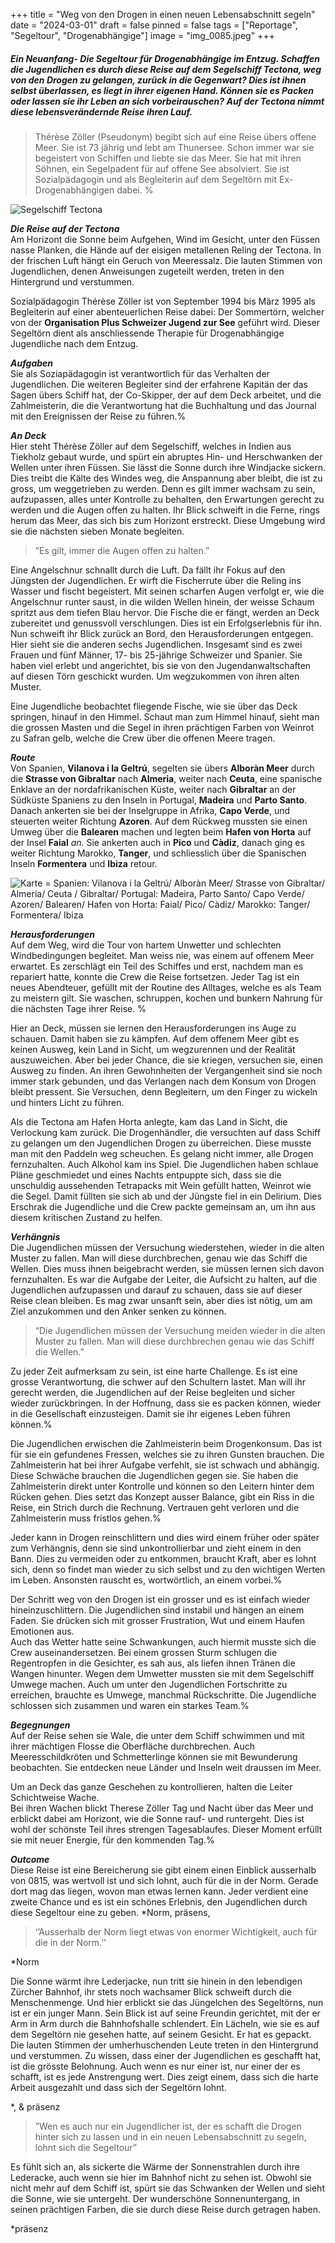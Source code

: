 +++
title = "Weg von den Drogen in einen neuen Lebensabschnitt segeln"
date = "2024-03-01"
draft = false
pinned = false
tags = ["Reportage", "Segeltour", "Drogenabhängige"]
image = "img_0085.jpeg"
+++
##### Ein Neuanfang- Die Segeltour für Drogenabhängige im Entzug. Schaffen die Jugendlichen es durch diese Reise auf dem Segelschiff Tectona, weg von den Drogen zu gelangen, zurück in die Gegenwart? Dies ist ihnen selbst überlassen, es liegt in ihrer eigenen Hand. Können sie es Packen oder lassen sie ihr Leben an sich vorbeirauschen? Auf der Tectona nimmt diese lebensverändernde Reise ihren Lauf.

> Thérèse Zöller (Pseudonym) begibt sich auf eine Reise übers offene Meer. Sie ist 73 jährig und lebt am Thunersee. Schon immer war sie begeistert von Schiffen und liebte sie das Meer. Sie hat mit ihren Söhnen, ein Segelpadent für auf offene See absolviert. Sie ist Sozialpädagogin und als Begleiterin auf dem Segeltörn mit Ex-Drogenabhängigen dabei. %

![Segelschiff Tectona ](img_0085.jpeg "Segelschiff Tectona")

***Die Reise auf der Tectona***\
Am Horizont die Sonne beim Aufgehen, Wind im Gesicht, unter den Füssen nasse Planken, die Hände auf der eisigen metallenen Reling der Tectona. In der frischen Luft hängt ein Geruch von Meeressalz. Die lauten Stimmen von Jugendlichen, denen Anweisungen zugeteilt werden, treten in den Hintergrund und verstummen.

Sozialpädagogin Thérèse Zöller ist von September 1994 bis März 1995 als Begleiterin auf einer abenteuerlichen Reise dabei: Der Sommertörn, welcher von der **Organisation Plus Schweizer Jugend zur See** geführt wird. Dieser Segeltörn dient als anschliessende Therapie für Drogenabhängige Jugendliche nach dem Entzug.

***Aufgaben***\
Sie als Soziapädagogin ist verantwortlich für das Verhalten der Jugendlichen. Die weiteren Begleiter sind der erfahrene Kapitän der das Sagen übers Schiff hat, der Co-Skipper, der auf dem Deck arbeitet, und die Zahlmeisterin, die die Verantwortung hat die Buchhaltung und das Journal mit den Ereignissen der Reise zu führen.%

***An Deck***\
Hier steht Thérèse Zöller auf dem Segelschiff, welches in Indien aus Tiekholz gebaut wurde, und spürt ein abruptes Hin- und Herschwanken der Wellen unter ihren Füssen. Sie lässt die Sonne durch ihre Windjacke sickern. Dies treibt die Kälte des Windes weg, die Anspannung aber bleibt, die ist zu gross, um weggetrieben zu werden. Denn es gilt immer wachsam zu sein, aufzupassen, alles unter Kontrolle zu behalten, den Erwartungen gerecht zu werden und die Augen offen zu halten. Ihr Blick schweift in die Ferne, rings herum das Meer, das sich bis zum Horizont erstreckt. Diese Umgebung wird sie die nächsten sieben Monate begleiten.

> ”Es gilt, immer die Augen offen zu halten.”     

Eine Angelschnur schnallt durch die Luft. Da fällt ihr Fokus auf den Jüngsten der Jugendlichen. Er wirft die Fischerrute über die Reling ins Wasser und fischt begeistert. Mit seinen scharfen Augen verfolgt er, wie die Angelschnur runter saust, in die wilden Wellen hinein, der weisse Schaum spritzt aus dem tiefen Blau hervor. Die Fische die er fängt, werden an Deck zubereitet und genussvoll verschlungen. Dies ist ein Erfolgserlebnis für ihn.\
Nun schweift ihr Blick zurück an Bord, den Herausforderungen entgegen.\
Hier sieht sie die anderen sechs Jugendlichen. Insgesamt sind es zwei Frauen und fünf Männer, 17- bis 25-jährige Schweizer und Spanier. Sie haben viel erlebt und angerichtet, bis sie von den Jugendanwaltschaften auf diesen Törn geschickt wurden. Um wegzukommen von ihren alten Muster.

Eine Jugendliche beobachtet fliegende Fische, wie sie über das Deck springen, hinauf in den Himmel. Schaut man zum Himmel hinauf, sieht man die grossen Masten und die Segel in ihren prächtigen Farben von Weinrot zu Safran gelb, welche die Crew über die offenen Meere tragen. 

***Route***\
Von Spanien, **Vilanova i la Geltrú**, segelten sie übers **Alboràn Meer** durch die **Strasse von Gibraltar** nach **Almeria**, weiter nach **Ceuta**, eine spanische Enklave an der nordafrikanischen Küste, weiter nach **Gibraltar** an der Südküste Spaniens zu den Inseln in Portugal, **Madeira** und **Parto Santo**. Danach ankerten sie bei der Inselgruppe in Afrika, **Capo Verde**, und steuerten weiter Richtung **Azoren**. Auf dem Rückweg mussten sie einen Umweg über die **Balearen** machen und legten beim **Hafen von Horta** auf der Insel **Faial** *an.* Sie ankerten auch in **Pico** und **Càdiz**, danach ging es weiter Richtung Marokko, **Tanger**, und schliesslich über die Spanischen Inseln **Formentera** und **Ibiza** retour.

![Karte = Spanien: Vilanova i la Geltrú/ Alboràn Meer/ Strasse von Gibraltar/ Almeria/ Ceuta / Gibraltar/ Portugal: Madeira, Parto Santo/ Capo Verde/ Azoren/ Balearen/ Hafen von Horta: Faial/ Pico/ Càdiz/ Marokko: Tanger/ Formentera/ Ibiza](img_0028.jpeg "Karte = Spanien: Vilanova i la Geltrú/ Alboràn Meer/ Strasse von Gibraltar/ Almeria/ Ceuta / Gibraltar/ Portugal: Madeira, Parto Santo/ Capo Verde/ Azoren/ Balearen/ Hafen von Horta: Faial/ Pico/ Càdiz/ Marokko: Tanger/ Formentera/ Ibiza")

***Herausforderungen***\
Auf dem Weg, wird die Tour von hartem Unwetter und schlechten Windbedingungen begleitet. Man weiss nie, was einem auf offenem Meer erwartet. Es zerschlägt ein Teil des Schiffes und erst, nachdem man es repariert hatte, konnte die Crew die Reise fortsetzen. Jeder Tag ist ein neues Abendteuer, gefüllt mit der Routine des Alltages, welche es als Team zu meistern gilt. Sie waschen, schruppen, kochen und bunkern Nahrung für die nächsten Tage ihrer Reise. %

Hier an Deck, müssen sie lernen den Herausforderungen ins Auge zu schauen. Damit haben sie zu kämpfen. Auf dem offenem Meer gibt es keinen Ausweg, kein Land in Sicht, um wegzurennen und der Realität auszuweichen. Aber bei jeder Chance, die sie kriegen, versuchen sie, einen Ausweg zu finden. An ihren Gewohnheiten der Vergangenheit sind sie noch immer stark gebunden, und das Verlangen nach dem Konsum von Drogen bleibt pressent. Sie Versuchen, denn Begleitern, um den Finger zu wickeln und hinters Licht zu führen. 

Als die Tectona am Hafen Horta anlegte, kam das Land in Sicht, die Verlockung kam zurück. Die Drogenhändler, die versuchten auf dass Schiff zu gelangen um den Jugendlichen Drogen zu überreichen. Diese musste man mit den Paddeln weg scheuchen. Es gelang nicht immer, alle Drogen fernzuhalten. Auch Alkohol kam ins Spiel. Die Jugendlichen haben schlaue Pläne geschmiedet und eines Nachts entpuppte sich, dass sie die unschuldig aussehenden Tetrapacks mit Wein gefüllt hatten, Weinrot wie die Segel. Damit füllten sie sich ab und der Jüngste fiel in ein Delirium. Dies Erschrak die Jugendliche und die Crew packte gemeinsam an, um ihn aus diesem kritischen Zustand zu helfen.

***Verhängnis***\
Die Jugendlichen müssen der Versuchung wiederstehen, wieder in die alten Muster zu fallen. Man will diese durchbrechen, genau wie das Schiff die Wellen. Dies muss ihnen beigebracht werden, sie müssen lernen sich davon fernzuhalten. Es war die Aufgabe der Leiter, die Aufsicht zu halten, auf die Jugendlichen aufzupassen und darauf zu schauen, dass sie auf dieser Reise clean bleiben. Es mag zwar unsanft sein, aber dies ist nötig, um am Ziel anzukommen und den Anker senken zu können.

> “Die Jugendlichen müssen der Versuchung meiden wieder in die alten Muster zu fallen. Man will diese durchbrechen genau wie das Schiff die Wellen.”

Zu jeder Zeit aufmerksam zu sein, ist eine harte Challenge. Es ist eine grosse Verantwortung, die schwer auf den Schultern lastet. Man will ihr gerecht werden, die Jugendlichen auf der Reise begleiten und sicher wieder zurückbringen. In der Hoffnung, dass sie es packen können, wieder in die Gesellschaft einzusteigen. Damit sie ihr eigenes Leben führen können.%

Die Jugendlichen erwischen die Zahlmeisterin beim Drogenkonsum. Das ist für sie ein gefundenes Fressen, welches sie zu ihren Gunsten brauchen. Die Zahlmeisterin hat bei ihrer Aufgabe verfehlt, sie ist schwach und abhängig. Diese Schwäche brauchen die Jugendlichen gegen sie. Sie haben die Zahlmeisterin direkt unter Kontrolle und können so den Leitern hinter dem Rücken gehen. Dies setzt das Konzept ausser Balance, gibt ein Riss in die Reise, ein Strich durch die Rechnung. Vertrauen geht verloren und die Zahlmeisterin muss fristlos gehen.%

Jeder kann in Drogen reinschlittern und dies wird einem früher oder später zum Verhängnis, denn sie sind unkontrollierbar und zieht einem in den Bann. Dies zu vermeiden oder zu entkommen, braucht Kraft, aber es lohnt sich, denn so findet man wieder zu sich selbst und zu den wichtigen Werten im Leben. Ansonsten rauscht es, wortwörtlich, an einem vorbei.%

Der Schritt weg von den Drogen ist ein grosser und es ist einfach wieder hineinzuschlittern. Die Jugendlichen sind instabil und hängen an einem Faden. Sie drücken sich mit grosser Frustration, Wut und einem Haufen Emotionen aus.\
Auch das Wetter hatte seine Schwankungen, auch hiermit musste sich die Crew auseinandersetzen. Bei einem grossen Sturm schlugen die Regentropfen in die Gesichter, es sah aus, als liefen ihnen Tränen die Wangen hinunter. Wegen dem Umwetter mussten sie mit dem Segelschiff Umwege machen. Auch um unter den Jugendlichen Fortschritte zu erreichen, brauchte es Umwege, manchmal Rückschritte. Die Jugendliche schlossen sich zusammen und waren ein starkes Team.%

***Begegnungen***\
Auf der Reise sehen sie Wale, die unter dem Schiff schwimmen und mit ihrer mächtigen Flosse die Oberfläche durchbrechen. Auch Meeresschildkröten und Schmetterlinge können sie mit Bewunderung beobachten. Sie entdecken neue Länder und Inseln weit draussen im Meer.

Um an Deck das ganze Geschehen zu kontrollieren, halten die Leiter Schichtweise Wache.\
Bei ihren Wachen blickt Therese Zöller Tag und Nacht über das Meer und erblickt dabei am Horizont, wie die Sonne rauf- und runtergeht. Dies ist wohl der schönste Teil ihres strengen Tagesablaufes. Dieser Moment erfüllt sie mit neuer Energie, für den kommenden Tag.%

***Outcome***\
Diese Reise ist eine Bereicherung sie gibt einem einen Einblick ausserhalb von 0815, was wertvoll ist und sich lohnt, auch für die in der Norm. Gerade dort mag das liegen, wovon man etwas lernen kann. Jeder verdient eine zweite Chance und es ist ein schönes Erlebnis, den Jugendlichen durch diese Segeltour eine zu geben. *Norm, präsens,

> ‘’Ausserhalb der Norm liegt etwas von enormer Wichtigkeit, auch für die in der Norm.’’

\*Norm

Die Sonne wärmt ihre Lederjacke, nun tritt sie hinein in den lebendigen Zürcher Bahnhof, ihr stets noch wachsamer Blick schweift durch die Menschenmenge. Und hier erblickt sie das Jüngelchen des Segeltörns, nun ist er ein junger Mann. Sein Blick ist auf seine Freundin gerichtet, mit der er Arm in Arm durch die Bahnhofshalle schlendert. Ein Lächeln, wie sie es auf dem Segeltörn nie gesehen hatte, auf seinem Gesicht. Er hat es gepackt. Die lauten Stimmen der umherhuschenden Leute treten in den Hintergrund und verstummen. Zu wissen, dass einer der Jugendlichen es geschafft hat, ist die grösste Belohnung. Auch wenn es nur einer ist, nur einer der es schafft, ist es jede Anstrengung wert. Dies zeigt einem, dass sich die harte Arbeit ausgezahlt und dass sich der Segeltörn lohnt.

\*, & präsenz

> ”Wen es auch nur ein Jugendlicher ist, der es schafft die Drogen hinter sich zu lassen und in ein neuen Lebensabschnitt zu segeln, lohnt sich die Segeltour”

Es fühlt sich an, als sickerte die Wärme der Sonnenstrahlen durch ihre Lederacke, auch wenn sie hier im Bahnhof nicht zu sehen ist. Obwohl sie nicht mehr auf dem Schiff ist, spürt sie das Schwanken der Wellen und sieht die Sonne, wie sie untergeht. Der wunderschöne Sonnenuntergang, in seinen prächtigen Farben, die sie durch diese Reise durch getragen haben.

\*präsenz